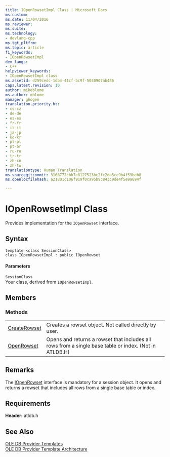 ```yaml
---
title: IOpenRowsetImpl Class | Microsoft Docs
ms.custom: 
ms.date: 11/04/2016
ms.reviewer: 
ms.suite: 
ms.technology:
- devlang-cpp
ms.tgt_pltfrm: 
ms.topic: article
f1_keywords:
- IOpenRowsetImpl
dev_langs:
- C++
helpviewer_keywords:
- IOpenRowsetImpl class
ms.assetid: d259cedc-1db4-41cf-bc9f-5030907ab486
caps.latest.revision: 10
author: mikeblome
ms.author: mblome
manager: ghogen
translation.priority.ht:
- cs-cz
- de-de
- es-es
- fr-fr
- it-it
- ja-jp
- ko-kr
- pl-pl
- pt-br
- ru-ru
- tr-tr
- zh-cn
- zh-tw
translationtype: Human Translation
ms.sourcegitcommit: 3168772cbb7e8127523bc2fc2da5cc9b4f59beb8
ms.openlocfilehash: a21801c106f919f0ca95b9c843c9de4f5e9a694f

---
```

# IOpenRowsetImpl Class
Provides implementation for the `IOpenRowset` interface.  
  
## Syntax  
  
```  
template <class SessionClass>  
class IOpenRowsetImpl : public IOpenRowset  
```  
  
#### Parameters  
 `SessionClass`  
 Your class, derived from `IOpenRowsetImpl`.  
  
## Members  
  
### Methods  
  
|||  
|-|-|  
|[CreateRowset](../../data/oledb/iopenrowsetimpl-createrowset.md)|Creates a rowset object. Not called directly by user.|  
|[OpenRowset](../../data/oledb/iopenrowsetimpl-openrowset.md)|Opens and returns a rowset that includes all rows from a single base table or index. (Not in ATLDB.H)|  
  
## Remarks  
 The [IOpenRowset](https://msdn.microsoft.com/en-us/library/ms716946.aspx) interface is mandatory for a session object. It opens and returns a rowset that includes all rows from a single base table or index.  
  
## Requirements  
 **Header:** atldb.h  
  
## See Also  
 [OLE DB Provider Templates](../../data/oledb/ole-db-provider-templates-cpp.md)   
 [OLE DB Provider Template Architecture](../../data/oledb/ole-db-provider-template-architecture.md)


<!--HONumber=Jan17_HO1-->


